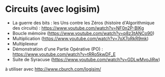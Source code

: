 # Circuits (avec logisim)

* La guerre des bits : les Uns contre les Zéros (histoire d'Algorithmique des circuits) : https://www.youtube.com/watch?v=NF0n2P-BlKg
* Boucle mémoire (https://www.youtube.com/watch?v=p8z3tANCo90)
* Multiplication (https://www.youtube.com/watch?v=7oX7oRkR9mk)
* Multiplexeur
* Démonstration d'une Partie Opérative (PO) : https://www.youtube.com/watch?v=tRRo5kwDF_E
* Suite de Syracuse (https://www.youtube.com/watch?v=GDLwMvoJiRw)

à utiliser avec http://www.cburch.com/logisim/
